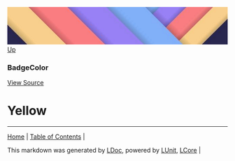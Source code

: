 ![](../Content/LDoc-banner-small.png "")
[Up](BadgeColor.md)
### BadgeColor
[View Source](BadgeColor.md)
# Yellow
---

[Home](../../README.md) | [Table of Contents](../../TableOfContents.md) | 


This markdown was generated by [LDoc](https://github.com/CodeSingularity/LDoc), powered by [LUnit](https://github.com/CodeSingularity/LUnit), [LCore](https://github.com/CodeSingularity/LCore) | 


